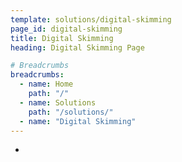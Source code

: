 ```yaml
---
template: solutions/digital-skimming
page_id: digital-skimming
title: Digital Skimming
heading: Digital Skimming Page

# Breadcrumbs
breadcrumbs:
  - name: Home
    path: "/"
  - name: Solutions
    path: "/solutions/"
  - name: "Digital Skimming"
---
```


+
